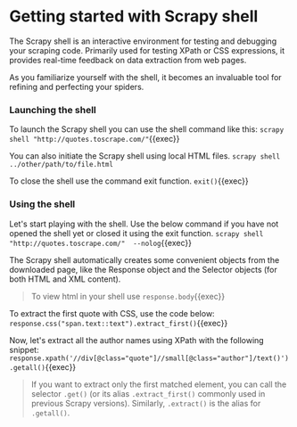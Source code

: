# Getting started with Scrapy shell

The Scrapy shell is an interactive environment for testing and debugging your scraping code. Primarily used for testing XPath or CSS expressions, it provides real-time feedback on data extraction from web pages.

As you familiarize yourself with the shell, it becomes an invaluable tool for refining and perfecting your spiders.

### Launching the shell
To launch the Scrapy shell you can use the shell command like this:
`scrapy shell "http://quotes.toscrape.com/"`{{exec}}

You can also initiate the Scrapy shell using local HTML files. 
`scrapy shell ../other/path/to/file.html`

To close the shell use the command exit function.
`exit()`{{exec}}

### Using the shell
Let's start playing with the shell. Use the below command if you have not opened the shell yet or closed it using the exit function.
`scrapy shell "http://quotes.toscrape.com/"  --nolog`{{exec}}

The Scrapy shell automatically creates some convenient objects from the downloaded page, like the Response object and the Selector objects (for both HTML and XML content).

> To view html in your shell use `response.body`{{exec}}

To extract the first quote with CSS, use the code below:
`response.css("span.text::text").extract_first()`{{exec}}

Now, let's extract all the author names using XPath with the following snippet:
`response.xpath('//div[@class="quote"]//small[@class="author"]/text()').getall()`{{exec}}

> If you want to extract only the first matched element, you can call the selector `.get()` (or its alias `.extract_first()` commonly used in previous Scrapy versions). Similarly, `.extract()` is the alias for `.getall()`.
